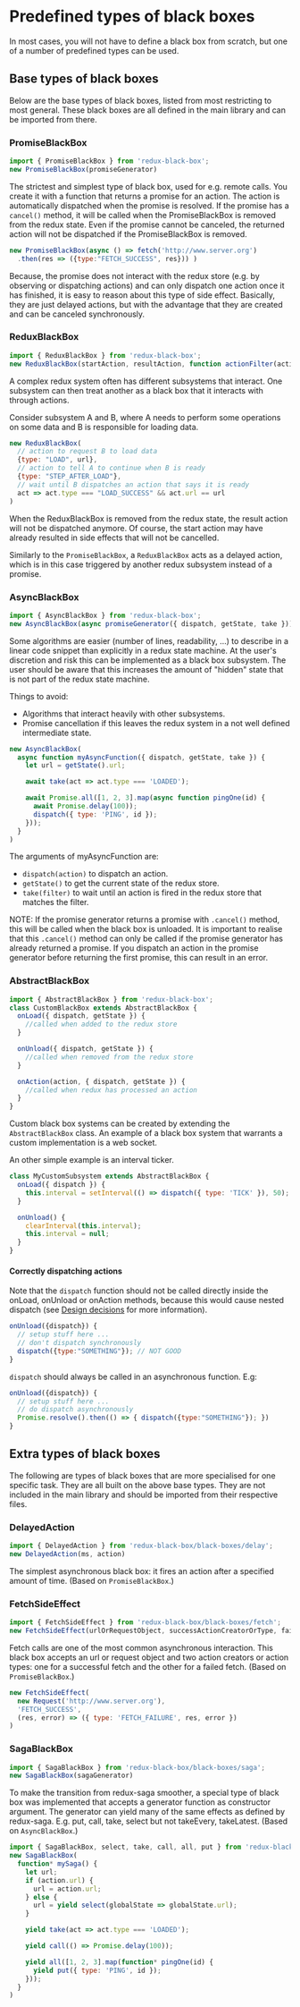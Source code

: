 # Predefined types of black boxes
In most cases, you will not have to define a black box from scratch, but one of a number of predefined types can be used.

## Base types of black boxes
Below are the base types of black boxes, listed from most restricting to most general.
These black boxes are all defined in the main library and can be imported from there.

### PromiseBlackBox
```javascript
import { PromiseBlackBox } from 'redux-black-box';
new PromiseBlackBox(promiseGenerator)
```
The strictest and simplest type of black box, used for e.g. remote calls.
You create it with a function that returns a promise for an action. The action is automatically dispatched when the promise is resolved.
If the promise has a `cancel()` method, it will be called when the PromiseBlackBox is removed from the redux state. Even if the promise cannot be canceled, the returned action will not be dispatched if the PromiseBlackBox is removed.

```javascript
new PromiseBlackBox(async () => fetch('http://www.server.org')
  .then(res => ({type:"FETCH_SUCCESS", res})) )
```

Because, the promise does not interact with the redux store (e.g. by observing or dispatching actions) and can only dispatch one action once it has finished, it is easy to reason about this type of side effect.
Basically, they are just delayed actions, but with the advantage that they are created and can be canceled synchronously.

### ReduxBlackBox
```javascript
import { ReduxBlackBox } from 'redux-black-box';
new ReduxBlackBox(startAction, resultAction, function actionFilter(action, state))
```
A complex redux system often has different subsystems that interact. One subsystem can then treat another as a black box that it interacts with through actions.

Consider subsystem A and B, where A needs to perform some operations on some data and B is responsible for loading data.

```javascript
new ReduxBlackBox(
  // action to request B to load data
  {type: "LOAD", url},
  // action to tell A to continue when B is ready
  {type: "STEP_AFTER_LOAD"},
  // wait until B dispatches an action that says it is ready
  act => act.type === "LOAD_SUCCESS" && act.url == url
)
```
When the ReduxBlackBox is removed from the redux state, the result action will not be dispatched anymore.
Of course, the start action may have already resulted in side effects that will not be cancelled.

Similarly to the `PromiseBlackBox`, a `ReduxBlackBox` acts as a delayed action, which is in this case triggered by another redux subsystem instead of a promise.


### AsyncBlackBox
```javascript
import { AsyncBlackBox } from 'redux-black-box';
new AsyncBlackBox(async promiseGenerator({ dispatch, getState, take }))
```
Some algorithms are easier (number of lines, readability, ...) to describe in a linear code snippet than explicitly in a redux state machine.
At the user's discretion and risk this can be implemented as a black box subsystem.
The user should be aware that this increases the amount of "hidden" state that is not part of the redux state machine.

Things to avoid:
* Algorithms that interact heavily with other subsystems.
* Promise cancellation if this leaves the redux system in a not well defined intermediate state.


```javascript
new AsyncBlackBox(
  async function myAsyncFunction({ dispatch, getState, take }) {
    let url = getState().url;

    await take(act => act.type === 'LOADED');

    await Promise.all([1, 2, 3].map(async function pingOne(id) {
      await Promise.delay(100));
      dispatch({ type: 'PING', id });
    }));
  }
)
```

The arguments of myAsyncFunction are:
 * `dispatch(action)` to dispatch an action.
 * `getState()` to get the current state of the redux store.
 * `take(filter)` to wait until an action is fired in the redux store that matches the filter.
 
NOTE:
If the promise generator returns a promise with `.cancel()` method, this will be called when the black box is unloaded.
It is important to realise that this `.cancel()` method can only be called if the promise generator has already returned a promise. 
If you dispatch an action in the promise generator before returning the first promise, this can result in an error.


### AbstractBlackBox
```javascript
import { AbstractBlackBox } from 'redux-black-box';
class CustomBlackBox extends AbstractBlackBox {
  onLoad({ dispatch, getState }) {
    //called when added to the redux store
  }

  onUnload({ dispatch, getState }) {
    //called when removed from the redux store
  }

  onAction(action, { dispatch, getState }) {
    //called when redux has processed an action
  }
}
```

Custom black box systems can be created by extending the `AbstractBlackBox` class.
An example of a black box system that warrants a custom implementation is a web socket.

An other simple example is an interval ticker.
```javascript
class MyCustomSubsystem extends AbstractBlackBox {
  onLoad({ dispatch }) {
    this.interval = setInterval(() => dispatch({ type: 'TICK' }), 50);
  }

  onUnload() {
    clearInterval(this.interval);
    this.interval = null;
  }
}
```

#### Correctly dispatching actions
Note that the `dispatch` function should not be called directly inside the onLoad, onUnload or onAction methods, because this would cause nested dispatch (see [Design decisions](./Design-decisions.md) for more information).
```javascript
onUnload({dispatch}) {
  // setup stuff here ...
  // don't dispatch synchronously
  dispatch({type:"SOMETHING"}); // NOT GOOD
}
```

`dispatch` should always be called in an asynchronous function. 
E.g:
```javascript
onUnload({dispatch}) {
  // setup stuff here ...
  // do dispatch asynchronously
  Promise.resolve().then(() => { dispatch({type:"SOMETHING"}); })
}
```


## Extra types of black boxes
The following are types of black boxes that are more specialised for one specific task.
They are all built on the above base types.
They are not included in the main library and should be imported from their respective files.


### DelayedAction
```javascript
import { DelayedAction } from 'redux-black-box/black-boxes/delay';
new DelayedAction(ms, action)
```

The simplest asynchronous black box: it fires an action after a specified amount of time.
(Based on `PromiseBlackBox`.)


### FetchSideEffect
```javascript
import { FetchSideEffect } from 'redux-black-box/black-boxes/fetch';
new FetchSideEffect(urlOrRequestObject, successActionCreatorOrType, failureActionCreatorOrType)
```
Fetch calls are one of the most common asynchronous interaction.
This black box accepts an url or request object and two action creators or action types: one for a successful fetch and the other for a failed fetch.
(Based on `PromiseBlackBox`.)

```javascript
new FetchSideEffect(
  new Request('http://www.server.org'), 
  'FETCH_SUCCESS', 
  (res, error) => ({ type: 'FETCH_FAILURE', res, error })
)
```

### SagaBlackBox
```javascript
import { SagaBlackBox } from 'redux-black-box/black-boxes/saga';
new SagaBlackBox(sagaGenerator)
```
To make the transition from redux-saga smoother, a special type of black box was implemented that accepts a generator function as constructor argument.
The generator can yield many of the same effects as defined by redux-saga. E.g. put, call, take, select but not takeEvery, takeLatest.
(Based on `AsyncBlackBox`.)

```javascript
import { SagaBlackBox, select, take, call, all, put } from 'redux-black-box/black-boxes/saga';
new SagaBlackBox(
  function* mySaga() {
    let url;
    if (action.url) {
      url = action.url;
    } else {
      url = yield select(globalState => globalState.url);
    }

    yield take(act => act.type === 'LOADED');

    yield call(() => Promise.delay(100));

    yield all([1, 2, 3].map(function* pingOne(id) {
      yield put({ type: 'PING', id });
    }));
  }
)
```


